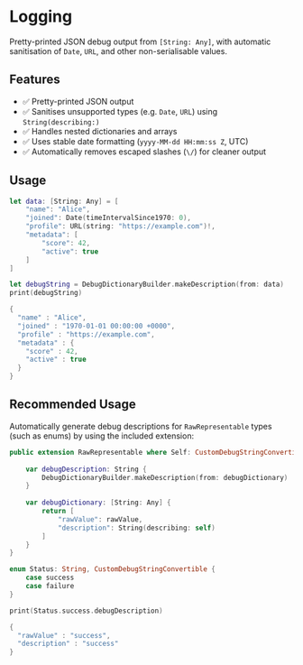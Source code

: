 # Logging

Pretty-printed JSON debug output from `[String: Any]`, with automatic sanitisation of `Date`, `URL`, and other non-serialisable values.

## Features

- ✅ Pretty-printed JSON output
- ✅ Sanitises unsupported types (e.g. `Date`, `URL`) using `String(describing:)`
- ✅ Handles nested dictionaries and arrays
- ✅ Uses stable date formatting (`yyyy-MM-dd HH:mm:ss Z`, UTC)
- ✅ Automatically removes escaped slashes (`\/`) for cleaner output

## Usage

```swift
let data: [String: Any] = [
    "name": "Alice",
    "joined": Date(timeIntervalSince1970: 0),
    "profile": URL(string: "https://example.com")!,
    "metadata": [
        "score": 42,
        "active": true
    ]
]

let debugString = DebugDictionaryBuilder.makeDescription(from: data)
print(debugString)

{
  "name" : "Alice",
  "joined" : "1970-01-01 00:00:00 +0000",
  "profile" : "https://example.com",
  "metadata" : {
    "score" : 42,
    "active" : true
  }
}
```

## Recommended Usage

Automatically generate debug descriptions for `RawRepresentable` types (such as enums) by using the included extension:

```swift
public extension RawRepresentable where Self: CustomDebugStringConvertible {
    
    var debugDescription: String {
        DebugDictionaryBuilder.makeDescription(from: debugDictionary)
    }
    
    var debugDictionary: [String: Any] {
        return [
            "rawValue": rawValue,
            "description": String(describing: self)
        ]
    }
}

enum Status: String, CustomDebugStringConvertible {
    case success
    case failure
}

print(Status.success.debugDescription)

{
  "rawValue" : "success",
  "description" : "success"
}
```
